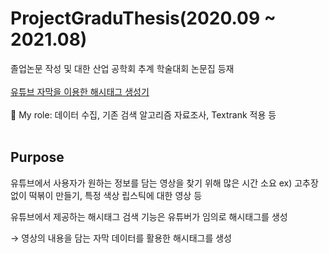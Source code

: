 # ProjectGraduThesis(2020.09 ~ 2021.08)



졸업논문 작성 및 대한 산업 공학회 추계 학술대회 논문집 등재</br></br>
[유튜브 자막을 이용한 해시태그 생성기](https://www.riss.kr/search/detail/DetailView.do?p_mat_type=1a0202e37d52c72d&control_no=dd20bcec7f746361d18150b21a227875&keyword=%EC%9C%A0%ED%8A%9C%EB%B8%8C%20%EC%9E%90%EB%A7%89%EC%9D%84%20%EC%9D%B4%EC%9A%A9%ED%95%9C%20%ED%95%B4%EC%8B%9C%ED%83%9C%EA%B7%B8%20%EC%83%9D%EC%84%B1%EA%B8%B0)</br></br>
👋 My role: 데이터 수집, 기존 검색 알고리즘 자료조사, Textrank 적용 등
</br></br>


## Purpose
유튜브에서 사용자가 원하는 정보를 담는 영상을 찾기 위해 많은 시간 소요 ex) 고추장 없이 떡볶이 만들기, 특정 색상 립스틱에 대한 영상 등


유튜브에서 제공하는 해시태그 검색 기능은 유튜버가 임의로 해시태그를 생성


→ 영상의 내용을 담는 자막 데이터를 활용한 해시태그를 생성


